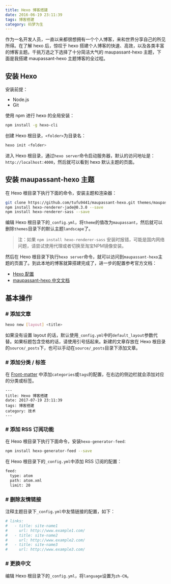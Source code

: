 ```yaml
---
title: Hexo 博客搭建 
date: 2016-06-19 23:11:39
tags: 博客搭建
category: 码梦为生
---
```


作为一名开发人员，一直以来都很想拥有一个个人博客，来和世界分享自己的所见所得。在了解 hexo 后，惊叹于 hexo 搭建个人博客的快速、高效，以及各类丰富的博客主题。千挑万选之下选择了十分简洁大气的 maupassant-hexo 主题，下面是我搭建 maupassant-hexo 主题博客的全过程。

<!--more-->

## 安装 Hexo

安装前提：
- Node.js
- Git

使用 npm 进行 hexo 的全局安装：

```bash
npm install -g hexo-cli
```

创建 Hexo 根目录，`<folder>`为目录名：

```bash
hexo init <folder>
```

进入 Hexo 根目录，通过`hexo server`命令启动服务器，默认的访问地址是：`http://localhost:4000`，然后就可以看到 hexo 默认主题的页面。

## 安装 maupassant-hexo 主题

在 Hexo 根目录下执行下面的命令，安装主题和渲染器：

```bash
git clone https://github.com/tufu9441/maupassant-hexo.git themes/maupassant
npm install hexo-renderer-jade@0.3.0 --save
npm install hexo-renderer-sass --save
```

编辑 Hexo 根目录下的`_config.yml`，将`theme`的值改为`maupassant`，然后就可以删除`themes`目录下的默认主题`landscape`了。 

> 注：如果 `npm install hexo-renderer-sass` 安装时报错，可能是国内网络问题，请尝试使用代理或者切换至淘宝NPM镜像安装。

然后在 Hexo 根目录下执行`hexo server`命令，就可以访问到`maupassant-hexo`主题的页面了。到此本地的博客就算搭建完成了，进一步的配置参考官方文档：
- [Hexo 配置](https://hexo.io/zh-cn/docs/configuration.html)
- [maupassant-hexo 中文文档](https://www.haomwei.com/technology/maupassant-hexo.html)

## 基本操作

### # 添加文章

```bash
hexo new [layout] <title>
```

如果没有设置 layout 的话，默认使用`_config.yml`中的`default_layout`参数代替。如果标题包含空格的话，请使用引号括起来。新建的文章存放在 Hexo 根目录的`source/_posts`下，也可以手动在`source/_posts`目录下添加文章。

### # 添加分类 / 标签

在 [Front-matter](https://hexo.io/zh-cn/docs/front-matter.html) 中添加`categories`或`tags`的配置，在右边的侧边栏就会添加对应的分类或标签。

```
---
title: Hexo 博客搭建 
date: 2017-07-19 23:11:39
tags: 博客搭建
category: 技术
---
```

### # 添加 RSS 订阅功能

在 Hexo 根目录下执行下面命令，安装`hexo-generator-feed`:

```bash
npm install hexo-generator-feed --save 
```

在 Hexo 根目录下的`_config.yml`中添加 RSS 订阅的配置：

```bash
feed:
  type: atom
  path: atom.xml
  limit: 20
```

### # 删除友情链接

注释主题目录下`_config.yml`中友情链接的配置，如下：

```yml
# links:
#   - title: site-name1
#     url: http://www.example1.com/
#   - title: site-name2
#     url: http://www.example2.com/
#   - title: site-name3
#     url: http://www.example3.com/
```

### # 更换中文

编辑 Hexo 根目录下的`_config.yml`，将`language`设置为`zh-CN`。






